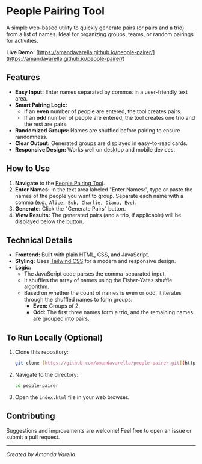 # People Pairing Tool

A simple web-based utility to quickly generate pairs (or pairs and a trio) from a list of names. Ideal for organizing groups, teams, or random pairings for activities.

**Live Demo:** [https://amandavarella.github.io/people-pairer/](https://amandavarella.github.io/people-pairer/)

## Features

* **Easy Input:** Enter names separated by commas in a user-friendly text area.
* **Smart Pairing Logic:**
    * If an **even** number of people are entered, the tool creates pairs.
    * If an **odd** number of people are entered, the tool creates one trio and the rest are pairs.
* **Randomized Groups:** Names are shuffled before pairing to ensure randomness.
* **Clear Output:** Generated groups are displayed in easy-to-read cards.
* **Responsive Design:** Works well on desktop and mobile devices.

## How to Use

1.  **Navigate** to the [People Pairing Tool](https://amandavarella.github.io/people-pairer/).
2.  **Enter Names:** In the text area labeled "Enter Names:", type or paste the names of the people you want to group. Separate each name with a comma (e.g., `Alice, Bob, Charlie, Diana, Eve`).
3.  **Generate:** Click the "Generate Pairs" button.
4.  **View Results:** The generated pairs (and a trio, if applicable) will be displayed below the button.

## Technical Details

* **Frontend:** Built with plain HTML, CSS, and JavaScript.
* **Styling:** Uses [Tailwind CSS](https://tailwindcss.com/) for a modern and responsive design.
* **Logic:**
    * The JavaScript code parses the comma-separated input.
    * It shuffles the array of names using the Fisher-Yates shuffle algorithm.
    * Based on whether the count of names is even or odd, it iterates through the shuffled names to form groups:
        * **Even:** Groups of 2.
        * **Odd:** The first three names form a trio, and the remaining names are grouped into pairs.

## To Run Locally (Optional)

1.  Clone this repository:
    ```bash
    git clone [https://github.com/amandavarella/people-pairer.git](https://github.com/amandavarella/people-pairer.git)
    ```
2.  Navigate to the directory:
    ```bash
    cd people-pairer
    ```
3.  Open the `index.html` file in your web browser.

## Contributing

Suggestions and improvements are welcome! Feel free to open an issue or submit a pull request.

---

*Created by Amanda Varella.*
